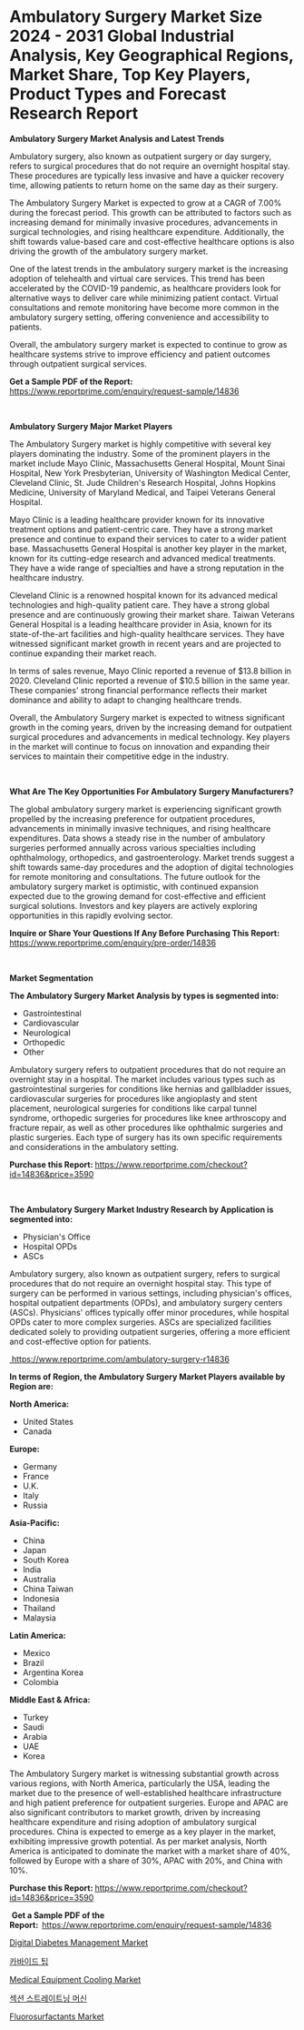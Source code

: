 <p><h1>Ambulatory Surgery Market Size 2024 - 2031 Global Industrial Analysis, Key Geographical Regions, Market Share, Top Key Players, Product Types and Forecast Research Report</h1></p><p><strong>Ambulatory Surgery Market Analysis and Latest Trends</strong></p>
<p><p>Ambulatory surgery, also known as outpatient surgery or day surgery, refers to surgical procedures that do not require an overnight hospital stay. These procedures are typically less invasive and have a quicker recovery time, allowing patients to return home on the same day as their surgery.</p><p>The Ambulatory Surgery Market is expected to grow at a CAGR of 7.00% during the forecast period. This growth can be attributed to factors such as increasing demand for minimally invasive procedures, advancements in surgical technologies, and rising healthcare expenditure. Additionally, the shift towards value-based care and cost-effective healthcare options is also driving the growth of the ambulatory surgery market.</p><p>One of the latest trends in the ambulatory surgery market is the increasing adoption of telehealth and virtual care services. This trend has been accelerated by the COVID-19 pandemic, as healthcare providers look for alternative ways to deliver care while minimizing patient contact. Virtual consultations and remote monitoring have become more common in the ambulatory surgery setting, offering convenience and accessibility to patients.</p><p>Overall, the ambulatory surgery market is expected to continue to grow as healthcare systems strive to improve efficiency and patient outcomes through outpatient surgical services.</p></p>
<p><strong>Get a Sample PDF of the Report:&nbsp;</strong> <a href="https://www.reportprime.com/enquiry/request-sample/14836">https://www.reportprime.com/enquiry/request-sample/14836</a></p>
<p>&nbsp;</p>
<p><strong>Ambulatory Surgery Major Market Players</strong></p>
<p><p>The Ambulatory Surgery market is highly competitive with several key players dominating the industry. Some of the prominent players in the market include Mayo Clinic, Massachusetts General Hospital, Mount Sinai Hospital, New York Presbyterian, University of Washington Medical Center, Cleveland Clinic, St. Jude Children's Research Hospital, Johns Hopkins Medicine, University of Maryland Medical, and Taipei Veterans General Hospital.</p><p>Mayo Clinic is a leading healthcare provider known for its innovative treatment options and patient-centric care. They have a strong market presence and continue to expand their services to cater to a wider patient base. Massachusetts General Hospital is another key player in the market, known for its cutting-edge research and advanced medical treatments. They have a wide range of specialties and have a strong reputation in the healthcare industry.</p><p>Cleveland Clinic is a renowned hospital known for its advanced medical technologies and high-quality patient care. They have a strong global presence and are continuously growing their market share. Taiwan Veterans General Hospital is a leading healthcare provider in Asia, known for its state-of-the-art facilities and high-quality healthcare services. They have witnessed significant market growth in recent years and are projected to continue expanding their market reach.</p><p>In terms of sales revenue, Mayo Clinic reported a revenue of $13.8 billion in 2020. Cleveland Clinic reported a revenue of $10.5 billion in the same year. These companies' strong financial performance reflects their market dominance and ability to adapt to changing healthcare trends.</p><p>Overall, the Ambulatory Surgery market is expected to witness significant growth in the coming years, driven by the increasing demand for outpatient surgical procedures and advancements in medical technology. Key players in the market will continue to focus on innovation and expanding their services to maintain their competitive edge in the industry.</p></p>
<p>&nbsp;</p>
<p><strong>What Are The Key Opportunities For Ambulatory Surgery Manufacturers?</strong></p>
<p><p>The global ambulatory surgery market is experiencing significant growth propelled by the increasing preference for outpatient procedures, advancements in minimally invasive techniques, and rising healthcare expenditures. Data shows a steady rise in the number of ambulatory surgeries performed annually across various specialties including ophthalmology, orthopedics, and gastroenterology. Market trends suggest a shift towards same-day procedures and the adoption of digital technologies for remote monitoring and consultations. The future outlook for the ambulatory surgery market is optimistic, with continued expansion expected due to the growing demand for cost-effective and efficient surgical solutions. Investors and key players are actively exploring opportunities in this rapidly evolving sector.</p></p>
<p><strong>Inquire or Share Your Questions If Any Before Purchasing This Report:</strong> <a href="https://www.reportprime.com/enquiry/pre-order/14836">https://www.reportprime.com/enquiry/pre-order/14836</a></p>
<p>&nbsp;</p>
<p><strong>Market Segmentation</strong></p>
<p><strong>The Ambulatory Surgery Market Analysis by types is segmented into:</strong></p>
<p><ul><li>Gastrointestinal</li><li>Cardiovascular</li><li>Neurological</li><li>Orthopedic</li><li>Other</li></ul></p>
<p><p>Ambulatory surgery refers to outpatient procedures that do not require an overnight stay in a hospital. The market includes various types such as gastrointestinal surgeries for conditions like hernias and gallbladder issues, cardiovascular surgeries for procedures like angioplasty and stent placement, neurological surgeries for conditions like carpal tunnel syndrome, orthopedic surgeries for procedures like knee arthroscopy and fracture repair, as well as other procedures like ophthalmic surgeries and plastic surgeries. Each type of surgery has its own specific requirements and considerations in the ambulatory setting.</p></p>
<p><strong>Purchase this Report:&nbsp;</strong><a href="https://www.reportprime.com/checkout?id=14836&price=3590">https://www.reportprime.com/checkout?id=14836&price=3590</a></p>
<p>&nbsp;</p>
<p><strong>The Ambulatory Surgery Market Industry Research by Application is segmented into:</strong></p>
<p><ul><li>Physician's Office</li><li>Hospital OPDs</li><li>ASCs</li></ul></p>
<p><p>Ambulatory surgery, also known as outpatient surgery, refers to surgical procedures that do not require an overnight hospital stay. This type of surgery can be performed in various settings, including physician's offices, hospital outpatient departments (OPDs), and ambulatory surgery centers (ASCs). Physicians' offices typically offer minor procedures, while hospital OPDs cater to more complex surgeries. ASCs are specialized facilities dedicated solely to providing outpatient surgeries, offering a more efficient and cost-effective option for patients.</p></p>
<p><a href="https://www.reportprime.com/ambulatory-surgery-r14836">&nbsp;https://www.reportprime.com/ambulatory-surgery-r14836</a></p>
<p><strong>In terms of Region, the Ambulatory Surgery Market Players available by Region are:</strong></p>
<p>
    <p> <strong> North America: </strong>
        <ul>
            <li>United States</li>
            <li>Canada</li>
        </ul>
        </p> 
    <p> <strong> Europe: </strong>
        <ul>
            <li>Germany</li>
            <li>France</li>
            <li>U.K.</li>
            <li>Italy</li>
            <li>Russia</li>
        </ul>
        </p> 
    <p> <strong> Asia-Pacific: </strong>
        <ul>
            <li>China</li>
            <li>Japan</li>
            <li>South Korea</li>
            <li>India</li>
            <li>Australia</li>
            <li>China Taiwan</li>
            <li>Indonesia</li>
            <li>Thailand</li>
            <li>Malaysia</li>
        </ul>
        </p> 
    <p> <strong> Latin America: </strong>
        <ul>
            <li>Mexico</li>
            <li>Brazil</li>
            <li>Argentina Korea</li>
            <li>Colombia</li>
        </ul>
        </p> 
    <p> <strong> Middle East & Africa: </strong>
        <ul>
            <li>Turkey</li>
            <li>Saudi</li>
            <li>Arabia</li>
            <li>UAE</li>
            <li>Korea</li>
        </ul>
    </p>
    </p>
<p><p>The Ambulatory Surgery market is witnessing substantial growth across various regions, with North America, particularly the USA, leading the market due to the presence of well-established healthcare infrastructure and high patient preference for outpatient surgeries. Europe and APAC are also significant contributors to market growth, driven by increasing healthcare expenditure and rising adoption of ambulatory surgical procedures. China is expected to emerge as a key player in the market, exhibiting impressive growth potential. As per market analysis, North America is anticipated to dominate the market with a market share of 40%, followed by Europe with a share of 30%, APAC with 20%, and China with 10%.</p></p>
<p><strong>Purchase this Report: </strong><a href="https://www.reportprime.com/checkout?id=14836&price=3590">https://www.reportprime.com/checkout?id=14836&price=3590</a></p>
<p>&nbsp;<strong>Get a Sample PDF of the Report:&nbsp;&nbsp;</strong><a href="https://www.reportprime.com/enquiry/request-sample/14836">https://www.reportprime.com/enquiry/request-sample/14836</a></p>
<p><strong></strong></p>
<p><p><a href="https://github.com/suaretopek9/Market-Research-Report-List-2/blob/main/digital-diabetes-management-market.md">Digital Diabetes Management Market</a></p><p><a href="https://medium.com/@kalimetz2023/%EC%B9%B4%EB%B0%94%EC%9D%B4%EB%93%9C-%ED%8C%81-%EC%8B%9C%EC%9E%A5-%EC%84%B1%EA%B3%B5%EC%A0%81%EC%9D%B8-%EB%B9%84%EC%A6%88%EB%8B%88%EC%8A%A4-%EC%A0%84%EB%9E%B5%EC%9D%98-%EC%97%B4%EC%87%A0-2031%EB%85%84%EA%B9%8C%EC%A7%80-%EC%98%88%EC%B8%A1-d4466559eaf9">카바이드 팁</a></p><p><a href="https://github.com/moyahfrancoestellec51j635wcx/Market-Research-Report-List-2/blob/main/medical-equipment-cooling-market.md">Medical Equipment Cooling Market</a></p><p><a href="https://medium.com/@emmareed1901/%EB%94%94%EC%BD%94%EB%94%A9-%EC%84%B9%EC%85%98-%EC%8A%A4%ED%8A%B8%EB%A0%88%EC%9D%B4%EB%8B%9D-%EB%A8%B8%EC%8B%A0-%EC%8B%9C%EC%9E%A5-%EB%A9%94%ED%8A%B8%EB%A6%AD%EC%8A%A4-%EC%8B%9C%EC%9E%A5-%EC%A0%90%EC%9C%A0%EC%9C%A8-%ED%8A%B8%EB%A0%8C%EB%93%9C-%EC%84%B1%EC%9E%A5-%ED%8C%A8%ED%84%B4-6263c729ff87">섹션 스트레이트닝 머신</a></p><p><a href="https://www.linkedin.com/pulse/fluorosurfactants-market-size-focuses-dynamics-in-depth-x9t6e?trackingId=DXb%2BttsxctTLzgu7H0zlSQ%3D%3D">Fluorosurfactants Market</a></p></p>